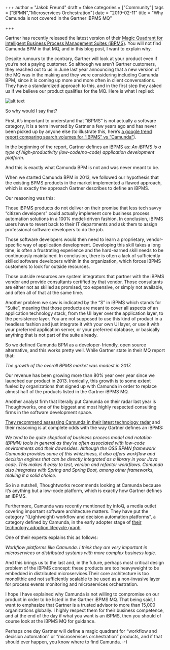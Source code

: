 +++
author = "Jakob Freund"
draft = false
categories = ["Community"]
tags = ["BPMN","Microservices Orchestration"]
date = "2019-02-11"
title = "Why Camunda is not covered in the Gartner iBPMS MQ"

+++

Gartner has recently released the latest version of their [Magic Quadrant for Intelligent Business Process Management Suites (iBPMS)](https://www.gartner.com/doc/reprints?id=1-66AAPG8&ct=190131&st=sb). You will not find Camunda BPM in that MQ, and in this blog post, I want to explain why.

Despite rumours to the contrary, Gartner will look at your product even if you’re not a paying customer. So although we aren’t Gartner customers, they reached out to us in June last year announcing that a new version of the MQ was in the making and they were considering including Camunda BPM, since it is coming up more and more often in client conversations. They have a standardized approach to this, and in the first step they asked us if we believe our product qualifies for the MQ. Here is what I replied:

<!--more-->
![alt text](https://blog.camunda.com/post/2019/02/Camunda-Gartner.png "Camunda-Gartner")

So why would I say that?

First, it’s important to understand that “iBPMS” is not actually a software category, it is a term invented by Gartner a few years ago and has never been picked up by anyone else (to illustrate this, here’s [a google trend report comparing search volumes for “iBPMS” vs “Camunda”](https://trends.google.com/trends/explore?date=all&q=ibpms,camunda)).

In the beginning of the report, Gartner defines an iBPMS as:
*An iBPMS is a type of high-productivity (low-code/no-code) application development platform.*

And this is exactly what Camunda BPM is not and was never meant to be.

When we started Camunda BPM in 2013, we followed our hypothesis that the existing BPMS products in the market implemented a flawed approach, which is exactly the approach Gartner describes to define an iBPMS.

Our reasoning was this:

Those iBPMS products do not deliver on their promise that less tech savvy “citizen developers” could actually implement core business process automation solutions in a 100% model-driven fashion. In conclusion, iBPMS users have to revert back to their IT departments and ask them to assign professional software developers to do the job.

Those software developers would then need to learn a proprietary, vendor-specific way of application development. Developing this skill takes a long time, is often a frustrating experience and the hard-earned skill needs to be continuously maintained. In conclusion, there is often a lack of sufficiently skilled software developers within in the organization, which forces iBPMS customers to look for outside resources.

Those outside resources are system integrators that partner with the iBPMS vendor and provide consultants certified by that vendor. Those consultants are either not as skilled as promised, too expensive, or simply not available, and often all of that at the same time.

Another problem we saw is indicated by the “S” in iBPMS which stands for “Suite”, meaning that those products are meant to cover all aspects of an application technology stack, from the UI layer over the application layer, to the persistence layer. You are not supposed to use this kind of product in a headless fashion and just integrate it with your own UI layer, or use it with your preferred application server, or your preferred database, or basically anything that is not part of the suite already.

So we defined Camunda BPM as a developer-friendly, open source alternative, and this works pretty well. While Gartner state in their MQ report that:

*The growth of the overall BPMS market was modest in 2017.*

Our revenue has been growing more than 80% year over year since we launched our product in 2013. Ironically, this growth is to some extent fueled by organizations that signed up with Camunda in order to replace almost half of the products listed in the Gartner iBPMS MQ.

Another analyst firm that literally put Camunda on their radar last year is Thoughtworks, one of the biggest and most highly respected consulting firms in the software development space.

[They recommend assessing Camunda in their latest technology radar](https://www.thoughtworks.com/radar/languages-and-frameworks/camunda) and their reasoning is at complete odds with the way Gartner defines an iBPMS:

*We tend to be quite skeptical of business process model and notation (BPMN) tools in general as they're often associated with low-code environments and their downsides. Although the OSS BPMN framework Camunda provides some of this whizziness, it also offers workflow and decision engines that can be directly integrated as a library in your Java code. This makes it easy to test, version and refactor workflows. Camunda also integrates with Spring and Spring Boot, among other frameworks, making it a solid choice.*

So in a nutshell, Thoughtworks recommends looking at Camunda because it’s anything but a low-code platform, which is exactly how Gartner defines an iBPMS.

Furthermore, Camunda was recently mentioned by infoQ, a media outlet covering important software architecture matters. They have put the category “(Lightweight) workflow and decision automation platforms”, a category defined by Camunda, in the early adopter stage of [their technology adoption lifecycle graph](https://www.infoq.com/articles/architecture-trends-2019).

One of their experts explains this as follows:  

*Workflow platforms like Camunda. I think they are very important in microservices or distributed systems with more complex business logic.*

And this brings us to the last and, in the future, perhaps most critical design problem of the iBPMS concept: these products are too heavyweight to be embedded in distributed microservices.Their core architecture is too monolithic and not sufficiently scalable to be used as a non-invasive layer for process events monitoring and microservices orchestration.

I hope I have explained why Camunda is not willing to compromise on our product in order to be listed in the Gartner iBPMS MQ. That being said, I want to emphasize that Gartner is a trusted advisor to more than 15,000 organizations globally. I highly respect them for their business competence, and at the end of the day if what you want is an iBPMS, then you should of course look at the iBPMS MQ for guidance.

Perhaps one day Gartner will define a magic quadrant for “workflow and decision automation” or “microservices orchestration” products, and if that should ever happen, you know where to find Camunda. :-)
